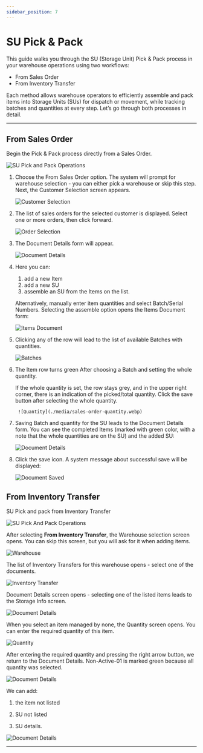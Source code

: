 ```yaml
---
sidebar_position: 7
---
```


# SU Pick & Pack

This guide walks you through the SU (Storage Unit) Pick & Pack process in your warehouse operations using two workflows:

- From Sales Order
- From Inventory Transfer

Each method allows warehouse operators to efficiently assemble and pack items into Storage Units (SUs) for dispatch or movement, while tracking batches and quantities at every step. Let’s go through both processes in detail.

---

## From Sales Order

Begin the Pick & Pack process directly from a Sales Order.

![SU Pick and Pack Operations](./media/from-sales-order.webp)

1. Choose the From Sales Order option. The system will prompt for warehouse selection - you can either pick a warehouse or skip this step. Next, the Customer Selection screen appears.

    ![Customer Selection](./media/customer-selection.webp)

2. The list of sales orders for the selected customer is displayed. Select one or more orders, then click forward.

    ![Order Selection](./media/order-selection.webp)

3. The Document Details form will appear.

    ![Document Details](./media/document-details.webp)

4. Here you can:

    1) add a new Item
    2) add a new SU
    3) assemble an SU from the Items on the list.

    Alternatively, manually enter item quantities and select Batch/Serial Numbers. Selecting the assemble option opens the Items Document form:

    ![Items Document](./media/new-item.webp)

5. Clicking any of the row will lead to the list of available Batches with quantities.

    ![Batches](./media/sales-order-batches.webp)

6. The Item row turns green After choosing a Batch and setting the whole quantity.

    If the whole quantity is set, the row stays grey, and in the upper right corner, there is an indication of the picked/total quantity. Click the save button after selecting the whole quantity.

        ![Quantity](./media/sales-order-quantity.webp)

7. Saving Batch and quantity for the SU leads to the Document Details form. You can see the completed Items (marked with green color, with a note that the whole quantities are on the SU) and the added SU:

    ![Document Details](./media/document-details-1.webp)

8. Click the save icon. A system message about successful save will be displayed:

    ![Document Saved](./media/pick-pack-info.webp)

## From Inventory Transfer

SU Pick and pack from Inventory Transfer

![SU Pick And Pack Operations](./media/from-transfer-request.webp)

After selecting **From Inventory Transfer**, the Warehouse selection screen opens. You can skip this screen, but you will ask for it when adding items.

![Warehouse](./media/tr-warehouse.webp)

The list of Inventory Transfers for this warehouse opens - select one of the documents.

![Inventory Transfer](./media/inventory-transfer.webp)

Document Details screen opens - selecting one of the listed items leads to the Storage Info screen.

![Document Details](./media/tr-doc-details.webp)

When you select an item managed by none, the Quantity screen opens. You can enter the required quantity of this item.

![Quantity](./media/tr-quantity.webp)

After entering the required quantity and pressing the right arrow button, we return to the Document Details. Non-Active-01 is marked green because all quantity was selected.

![Document Details](./media/DocDet_OneGreen5.webp)

We can add:

1. the item not listed

2. SU not listed

3. SU details.

![Document Details](./media/DotDet_Add5.webp)

---
